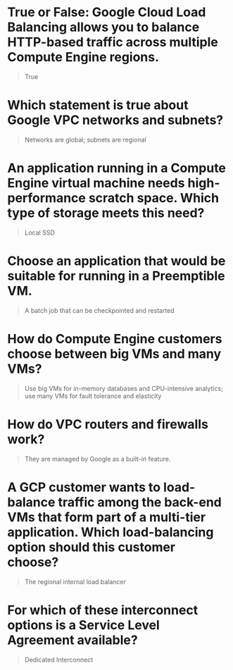 # True or False: Google Cloud Load Balancing allows you to balance HTTP-based traffic across multiple Compute Engine regions.

> True

# Which statement is true about Google VPC networks and subnets?

> Networks are global; subnets are regional

# An application running in a Compute Engine virtual machine needs high-performance scratch space. Which type of storage meets this need?

> Local SSD

# Choose an application that would be suitable for running in a Preemptible VM.

> A batch job that can be checkpointed and restarted

# How do Compute Engine customers choose between big VMs and many VMs?

> Use big VMs for in-memory databases and CPU-intensive analytics; use many VMs for fault tolerance and elasticity

# How do VPC routers and firewalls work?

> They are managed by Google as a built-in feature.

# A GCP customer wants to load-balance traffic among the back-end VMs that form part of a multi-tier application. Which load-balancing option should this customer choose?

> The regional internal load balancer

# For which of these interconnect options is a Service Level Agreement available?

> Dedicated Interconnect
